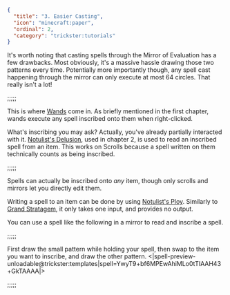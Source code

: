 ```json
{
  "title": "3. Easier Casting",
  "icon": "minecraft:paper",
  "ordinal": 2,
  "category": "trickster:tutorials"
}
```

It's worth noting that casting spells through the Mirror of Evaluation has a few drawbacks.
Most obviously, it's a massive hassle drawing those two patterns every time.
Potentially more importantly though, any spell cast 
happening through the mirror can only execute at most 64 circles.
That really isn't a lot!

;;;;;

This is where [Wands](^trickster:basics/wand) come in.
As briefly mentioned in the first chapter, 
wands execute any spell inscribed onto them when right-clicked.


What's inscribing you may ask? Actually, you've already partially interacted with it.
[Notulist's Delusion](^trickster:tricks/basic#3), used in chapter 2, is used to read an inscribed spell from an item.
This works on Scrolls because a spell written on them technically counts as being inscribed.

;;;;;

Spells can actually be inscribed onto *any* item, 
though only scrolls and mirrors let you directly edit them.


Writing a spell to an item can be done by using [Notulist's Ploy](^trickster:tricks/basic#4).
Similarly to [Grand Stratagem](^trickster:distortions/functions#3), it only takes one input, and provides no output.


You can use a spell like the following in a mirror to read and inscribe a spell.

;;;;;

First draw the small pattern while holding your spell, 
then swap to the item you want to inscribe, and draw the other pattern.
<|spell-preview-unloadable@trickster:templates|spell=YwyT9+bf6MPEwAhiMLo0tTIAAH43+GkTAAAA|>

;;;;;
